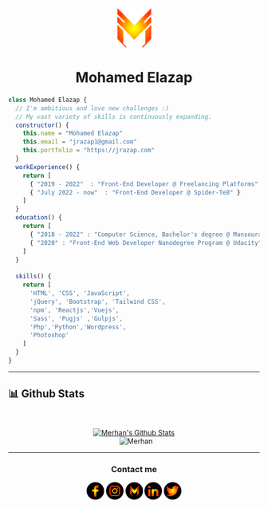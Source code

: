 <div align="center">
  <a href="https://jrazap.com/">
    <img src="./assets/logo.png" height="80px" width="80px">
  </a>
</div>
<div align="center">
  <h1>Mohamed Elazap</h1>
</div>

```javascript
class Mohamed Elazap {
  // I'm ambitious and love new challenges :)
  // My vast variety of skills is continuously expanding.
  constructor() {
    this.name = "Mohamed Elazap"
    this.email = "jrazap1@gmail.com"
    this.portfolio = "https://jrazap.com"
  }
  workExperience() {
    return [
      { "2019 - 2022"  : "Front-End Developer @ Freelancing Platforms" },
      { "July 2022 - now"  : "Front-End Developer @ Spider-Te8" }
    ]
  }
  education() {
    return [
      { "2018 - 2022" : "Computer Science, Bachelor's degree @ Mansoura University" },
      { "2020" : "Front-End Web Developer Nanodegree Program @ Udacity" }
    ]
  }

  skills() {
    return [
      'HTML', 'CSS', 'JavaScript',
      'jQuery', 'Bootstrap', 'Tailwind CSS',
      'npm', 'Reactjs','Vuejs',
      'Sass', 'Pugjs' ,'Gulpjs',
      'Php','Python','Wordpress',
      'Photoshop'
    ]
  }
}
```

---

## 📊 Github Stats

  <br/>
  <p align="center">
    <a href="https://github.com/anuraghazra/github-readme-stats"><img alt="Merhan's Github Stats" src="https://github-readme-stats.vercel.app/api?username=jrazap&show_icons=true&count_private=true&theme=vision-friendly-dark" height="192px"/></a>
<br/>
  &nbsp;
	<img src="https://github-readme-stats.vercel.app/api/top-langs?username=jrazap&langs_count=10&show_icons=true&locale=en&layout=compact&theme=vision-friendly-dark" alt="Merhan" height="192px"/>
  <br/>
  </p>

---

<div align="center">
  <span align="center"><h3>Contact me</h3></span>
  <span><a href="https://www.fb.com/jrazap1"><img src="./assets/fb.png" alt="" height="35px" width="35px"></a></span>
  <span><a href="https://www.instagram.com/jrazap/"><img src="./assets/instagram.png" alt="" height="35px" width="35px"></a></span>
  <span><a href="https://jrazap.com/"><img src="./assets/logo02.png" alt="" height="35px" width="35px"></a></span>
  <span><a href="https://www.linkedin.com/in/jrazap/"><img src="./assets/linkedin.png" alt="" height="35px" width="35px"></a></span>
  <span><a href="https://twitter.com/jrazap1"><img src="./assets/twitter.png" alt="" height="35px" width="35px"></a></span>
</div>
